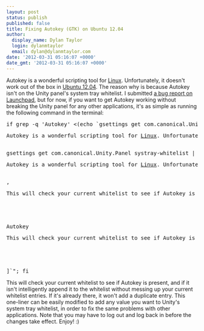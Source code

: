 ```yaml
---
layout: post
status: publish
published: false
title: Fixing Autokey (GTK) on Ubuntu 12.04
author:
  display_name: Dylan Taylor
  login: dylanmtaylor
  email: dylan@dylanmtaylor.com
date: '2012-03-31 05:16:07 +0000'
date_gmt: '2012-03-31 05:16:07 +0000'
---
```

<p>Autokey is a wonderful scripting tool for <a class="zem_slink" title="Linux" href="http://en.wikipedia.org/wiki/Linux" rel="wikipedia" target="_blank">Linux</a>. Unfortunately, it doesn't work out of the box in <a class="zem_slink" title="List of Ubuntu releases" href="http://www.ubuntu.com/" rel="homepage" target="_blank">Ubuntu 12.04</a>. The reason why is because Autokey isn't on the Unity panel's system tray whitelist. I submitted <a href="https://bugs.launchpad.net/ubuntu/+source/autokey/+bug/970581">a bug report on Launchpad</a>, but for now, if you want to get Autokey working without breaking the Unity panel for any other applications, it's as simple as running the following command in the terminal:</p>
<pre>if grep -q 'Autokey' &lt;(echo `gsettings get com.canonical.Unity.Panel systray-whitelist`); then echo "'Autokey' exists in Unity panel whitelist. Nothing to do here."; else echo "Adding 'Autokey' to Unity panel whitelist." &amp;&amp; gsettings set com.canonical.Unity.Panel systray-whitelist "`echo <p>Autokey is a wonderful scripting tool for <a class="zem_slink" title="Linux" href="http://en.wikipedia.org/wiki/Linux" rel="wikipedia" target="_blank">Linux</a>. Unfortunately, it doesn't work out of the box in <a class="zem_slink" title="List of Ubuntu releases" href="http://www.ubuntu.com/" rel="homepage" target="_blank">Ubuntu 12.04</a>. The reason why is because Autokey isn't on the Unity panel's system tray whitelist. I submitted <a href="https://bugs.launchpad.net/ubuntu/+source/autokey/+bug/970581">a bug report on Launchpad</a>, but for now, if you want to get Autokey working without breaking the Unity panel for any other applications, it's as simple as running the following command in the terminal:</p>
gsettings get com.canonical.Unity.Panel systray-whitelist | tr -d ]<p>Autokey is a wonderful scripting tool for <a class="zem_slink" title="Linux" href="http://en.wikipedia.org/wiki/Linux" rel="wikipedia" target="_blank">Linux</a>. Unfortunately, it doesn't work out of the box in <a class="zem_slink" title="List of Ubuntu releases" href="http://www.ubuntu.com/" rel="homepage" target="_blank">Ubuntu 12.04</a>. The reason why is because Autokey isn't on the Unity panel's system tray whitelist. I submitted <a href="https://bugs.launchpad.net/ubuntu/+source/autokey/+bug/970581">a bug report on Launchpad</a>, but for now, if you want to get Autokey working without breaking the Unity panel for any other applications, it's as simple as running the following command in the terminal:</p>
,
<p>This will check your current whitelist to see if Autokey is present, and if it isn't intelligently append it to the whitelist without messing up your current whitelist entries. If it's already there, it won't add a duplicate entry. This one-liner can be easily modified to add any value you want to Unity's system tray whitelist, in order to fix the same problems with other applications. Note that you may have to log out and log back in before the changes take effect. Enjoy! :)</p>
<div class="zemanta-pixie" style="margin-top: 10px; height: 15px;"><img class="zemanta-pixie-img" style="float: right;" src="http://img.zemanta.com/pixy.gif?x-id=24cf85f1-d93f-40e5-a099-705c19573173" alt="" /></div>
Autokey
<p>This will check your current whitelist to see if Autokey is present, and if it isn't intelligently append it to the whitelist without messing up your current whitelist entries. If it's already there, it won't add a duplicate entry. This one-liner can be easily modified to add any value you want to Unity's system tray whitelist, in order to fix the same problems with other applications. Note that you may have to log out and log back in before the changes take effect. Enjoy! :)</p>
<div class="zemanta-pixie" style="margin-top: 10px; height: 15px;"><img class="zemanta-pixie-img" style="float: right;" src="http://img.zemanta.com/pixy.gif?x-id=24cf85f1-d93f-40e5-a099-705c19573173" alt="" /></div>
]`"; fi</pre>
<p>This will check your current whitelist to see if Autokey is present, and if it isn't intelligently append it to the whitelist without messing up your current whitelist entries. If it's already there, it won't add a duplicate entry. This one-liner can be easily modified to add any value you want to Unity's system tray whitelist, in order to fix the same problems with other applications. Note that you may have to log out and log back in before the changes take effect. Enjoy! :)</p>
<div class="zemanta-pixie" style="margin-top: 10px; height: 15px;"><img class="zemanta-pixie-img" style="float: right;" src="http://img.zemanta.com/pixy.gif?x-id=24cf85f1-d93f-40e5-a099-705c19573173" alt="" /></div>
